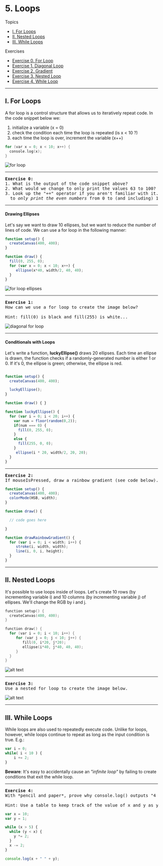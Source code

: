 # 5. Loops

Topics
* [I. For Loops](#i-for-loops)
* [II. Nested Loops](#ii-nested-loops)
* [III. While Loops](#iii-while-loops)

Exercises
* [Exercise 0. For Loop](#ex0)
* [Exercise 1. Diagonal Loop](#ex1)
* [Exercise 2. Gradient](#ex2)
* [Exercise 3. Nested Loop](#ex3)
* [Exercise 4. While Loop](#ex4)

---

## I. For Loops
A for loop is a control structure that allows us to iteratively repeat code. In the code snippet below we:
1. initialize a variable (x = 0)
2. check the condition each time the loop is repeated (is x < 10 ?)
3. each time the loop is over, increment the variable (x++)

```c++
for (var x = 0; x < 10; x++) {
  console.log(x);
}
```

  ![for loop](images/forloop.png)

---

<a name="ex0"></a>
<pre>
<b>Exercise 0:</b>
1. What is the output of the code snippet above?
2. What would we change to only print the values 63 to 100?
3. Look up the "+=" operator if you aren't familiar with it. How can we use this operator
  to <em>only print the even numbers</em> from 0 to (and including) 100?
</pre>

---

#### Drawing Ellipses
Let's say we want to draw 10 ellipses, but we want to reduce the number of lines of code. We can use a for loop in the following manner:

```javascript
function setup() {
  createCanvas(400, 400);
}

function draw() {
  fill(0, 255, 0);
  for (var x = 0; x < 10; x++) {
     ellipse(x*40, width/2, 40, 40);
  }
}
```

  ![for loop ellipses](images/forellip2.png)

---

<a name="ex1"></a>
<pre>
<b>Exercise 1:</b>
How can we use a for loop to create the image below?

Hint: fill(0) is black and fill(255) is white...
</pre>

  ![diagonal for loop](images/hw0_loops1.png)

---

#### Conditionals with Loops

Let's write a function, **luckyEllipse()** draws 20 ellipses. Each time an ellipse is drawn, the function checks if a randomly-generated number is either 1 or 0. If it's 0, the ellipse is green; otherwise, the ellipse is red.

```javascript

function setup() {
  createCanvas(400, 400);

  luckyEllipse();
}

function draw() { }

function luckyEllipse() {
  for (var i = 0; i < 20; i++) {
    var num = floor(random(0,2));
    if(num === 0) {
      fill(0, 255, 0);
    }
    else {
      fill(255, 0, 0);
    }
     ellipse(i * 20, width/2, 20, 20);
  }  
}
```

---

<a name="ex2"></a>
<pre>
<b>Exercise 2:</b>
If mouseIsPressed, draw a rainbow gradient (see code below). Otherwise, draw a gradient from red to green.
</pre>


```javascript
function setup() {
  createCanvas(400, 400);
  colorMode(HSB, width);  
}

function draw() {

  // code goes here

}

function drawRainbowGradient() {
  for (var i = 0; i < width; i++) {
     stroke(i, width, width);
     line(i, 0, i, height);
  }
}
```
---

## II. Nested Loops

It's possible to use loops inside of loops. Let's create 10 rows (by incrementing variable i) and 10 columns (by incrementing variable j) of ellipses. We'll change the RGB by i and j.

```c++
function setup() {
  createCanvas(400, 400);
}

function draw() {
  for (var i = 0; i < 10; i++) {
     for (var j = 0; j < 10; j++) {
        fill(0, i*20, j*20);
        ellipse(i*40, j*40, 40, 40);
     }
  }
}
```

![alt text](images/nested3.png)

---

<a name="ex3"></a>
<pre>
<b>Exercise 3:</b>
Use a nested for loop to create the image below.
</pre>

  ![alt text](images/exercise1.png)

---

## III. While Loops

While loops are also used to repeatedly execute code. Unlike for loops, however, while loops continue to repeat as long as the input condition is true. E.g.:

```javascript
var i = 0;
while( i < 10 ) {
    i += 2;
}
```
**Beware**: It's easy to accidentally cause an *"infinite loop"* by failing to create conditions that exit the while loop.

---

<a name="ex4"></a>
<pre>
<b>Exercise 4:</b>
With *pencil and paper*, prove why console.log() outputs "4 16"

Hint: Use a table to keep track of the value of x and y as you step through the program.
</pre>

```javascript
var x = 10;
var y = 1;

while (x > 5) {
  while (y < x) {
    y *= 2;
  }
  x -= 2;
}

console.log(x + " " + y);
```

